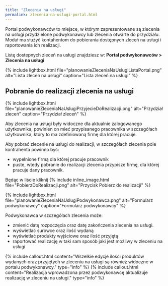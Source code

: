```yaml
---
title: "Zlecenia na usługi"
permalink: zlecenia-na-uslugi-portal.html
---
```


Portal podwykonawców to miejsce, w którym zaprezentowane są zlecenia na usługi przydzielone podwykonawcy lub zlecenia otwarte do przydziału. Moduł ma służyć kontahentom do pobierania dostępnych zleceń na usługi i raportowania ich realizacji.

Listę dostepnych zleceń na usługi znajdziesz w: **Portal podwykonawców > Zlecenia na usługi**

{% include lightbox.html file="planowanieZleceniaNaUslugiListaPortal.png" alt="Lista zleceń na usługi" caption="Lista zleceń na usługi" %}

## Pobranie do realizacji zlecenia na usługi

{% include lightbox.html file="planowanieZleceniaNaUslugiPrzyjecieDoRealizacji.png" alt="Przydział zleceń" caption="Przydział zleceń" %}

Aby zlecenia na usługi były widoczne dla aktualnie zalogowanego użytkownika, powinien on mieć przypisanego pracownika w szczegółach użytkownika, który to ma zdefiniowaną firmę dla której pracuje.

Aby pobrać zlecenie na usługi do realizacji, w szczegółach zlecenia pole kontrahenta powinno być:
- wypełnione firmą dla której pracuje pracownik
- puste, wtedy pobranie do realizacji zlecenia przypisze firmę, dla której pracuje dany pracownik. 

Będąc w liście kliknij {% include inline_image.html file="PobierzDoRealizacji.png" alt="Przycisk Pobierz do realizacji" %}

{% include lightbox.html file="planowanieZleceniaNaUslugiPodwykonawca.png" alt="Formularz podwykonawcy" caption="Formularz podwykonawcy" %}

Podwykonawca w szczegółach zlecenia może:

- zmienić datę rozpoczęcia oraz datę zakończenia zlecenia na usługi.
- wyświetlać surowce oraz ilość wydaną
- wyświetlać produkty wyjściowe oraz ilość przyjętą
- raportować realizację w taki sam sposób jaki jest możliwy w zleceniu na usługi

{% include callout.html content="Wszelkie edycje ilości produktów wydanych oraz przyjętych w zleceniu na usługi są również widoczne w portalu podwykonawcy." type="info" %} 
{% include callout.html content="Realizacja wprowadzona przez podwykonawcę aktualizuje realizację w zleceniu na usługi." type="info" %} 